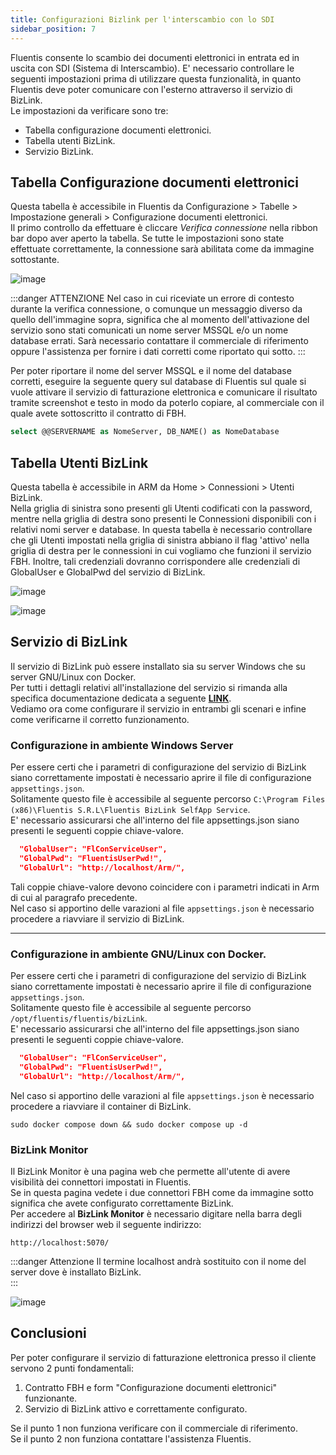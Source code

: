 ```yaml
---
title: Configurazioni Bizlink per l'interscambio con lo SDI
sidebar_position: 7
---
```


Fluentis consente lo scambio dei documenti elettronici in entrata ed in uscita con SDI (Sistema di Interscambio). E' necessario controllare le seguenti impostazioni prima di utilizzare questa funzionalità, in quanto Fluentis deve poter comunicare con l'esterno attraverso il servizio di BizLink.  
Le impostazioni da verificare sono tre:
- Tabella configurazione documenti elettronici.
- Tabella utenti BizLink.
- Servizio BizLink.

## Tabella Configurazione documenti elettronici

Questa tabella è accessibile in Fluentis da Configurazione > Tabelle > Impostazione generali > Configurazione documenti elettronici.    
Il primo controllo da effettuare è cliccare *Verifica connessione* nella ribbon bar dopo aver aperto la tabella. Se tutte le impostazioni sono state effettuate correttamente, la connessione sarà abilitata come da immagine sottostante.

![image](/img/it-it/finance-area/e-invoice/bizlink/checkConnections.png)

:::danger ATTENZIONE
Nel caso in cui riceviate un errore di contesto durante la verifica connessione, o comunque un messaggio diverso da quello dell'immagine sopra, significa che al momento dell'attivazione del servizio sono stati comunicati un nome server MSSQL e/o un nome database errati. Sarà necessario contattare il commerciale di riferimento oppure l'assistenza per fornire i dati corretti come riportato qui sotto.
:::

Per poter riportare il nome del server MSSQL e il nome del database corretti, eseguire la seguente query sul database di Fluentis sul quale si vuole attivare il servizio di fatturazione elettronica e comunicare il risultato tramite screenshot e testo in modo da poterlo copiare, al commerciale con il quale avete sottoscritto il contratto di FBH.    

```sql
select @@SERVERNAME as NomeServer, DB_NAME() as NomeDatabase
```


## Tabella Utenti BizLink

Questa tabella è accessibile in ARM da Home > Connessioni > Utenti BizLink.    
Nella griglia di sinistra sono presenti gli Utenti codificati con la password, mentre nella griglia di destra sono presenti le Connessioni disponibili con i relativi nomi server e database.
In questa tabella è necessario controllare che gli Utenti impostati nella griglia di sinistra abbiano il flag 'attivo' nella griglia di destra per le connessioni in cui vogliamo che funzioni il servizio FBH. Inoltre, tali credenziali dovranno corrispondere alle credenziali di GlobalUser e GlobalPwd del servizio di BizLink.

![image](/img/it-it/finance-area/e-invoice/bizlink/bizlink-users.png)

![image](/img/it-it/finance-area/e-invoice/bizlink/bizlink-users2.png)

## Servizio di BizLink
Il servizio di BizLink può essere installato sia su server Windows che su server GNU/Linux con Docker.  
Per tutti i dettagli relativi all'installazione del servizio si rimanda alla specifica documentazione dedicata a seguente [**LINK**](https://docs.fluentis.com/Advanced/FluentisLiveUpdate/docs/integration/BizLink/).  
Vediamo ora come configurare il servizio in entrambi gli scenari e infine come verificarne il corretto funzionamento.   


### Configurazione in ambiente Windows Server

Per essere certi che i parametri di configurazione del servizio di BizLink siano correttamente impostati è necessario aprire il file di configurazione `appsettings.json`.  
Solitamente questo file è accessibile al seguente percorso `C:\Program Files (x86)\Fluentis S.R.L\Fluentis BizLink SelfApp Service`.   
E' necessario assicurarsi che all'interno del file appsettings.json siano presenti le seguenti coppie chiave-valore.  

```json
  "GlobalUser": "FlConServiceUser",
  "GlobalPwd": "FluentisUserPwd!",
  "GlobalUrl": "http://localhost/Arm/",
```
Tali coppie chiave-valore devono coincidere con i parametri indicati in Arm di cui al paragrafo precedente.  
Nel caso si apportino delle varazioni al file `appsettings.json` è necessario procedere a riavviare il servizio di BizLink. 

---



### Configurazione in ambiente GNU/Linux con Docker.
Per essere certi che i parametri di configurazione del servizio di BizLink siano correttamente impostati è necessario aprire il file di configurazione `appsettings.json`.  
Solitamente questo file è accessibile al seguente percorso `/opt/fluentis/fluentis/bizLink`.   
E' necessario assicurarsi che all'interno del file appsettings.json siano presenti le seguenti coppie chiave-valore.  

```json
  "GlobalUser": "FlConServiceUser",
  "GlobalPwd": "FluentisUserPwd!",
  "GlobalUrl": "http://localhost/Arm/",
```

Nel caso si apportino delle varazioni al file `appsettings.json` è necessario procedere a riavviare il container di BizLink. 


 ```
sudo docker compose down && sudo docker compose up -d
 ```
### BizLink Monitor 
Il BizLink Monitor è una pagina web che permette all'utente di avere visibilità dei connettori impostati in Fluentis.  
Se in questa pagina vedete i due connettori FBH come da immagine sotto significa che avete configurato correttamente BizLink.  
Per accedere al **BizLink Monitor** è necessario digitare nella barra degli indirizzi del browser web il seguente indirizzo:
```
http://localhost:5070/
```
:::danger Attenzione
Il termine localhost andrà sostituito con il nome del server dove è installato BizLink.    
:::

![image](/img/it-it/finance-area/e-invoice/bizlink/bizlink-monitor.png)

## Conclusioni

Per poter configurare il servizio di fatturazione elettronica presso il cliente servono 2 punti fondamentali:  
1. Contratto FBH e form "Configurazione documenti elettronici" funzionante.  
2. Servizio di BizLink attivo e correttamente configurato.  
 
Se il punto 1 non funziona verificare con il commerciale di riferimento.  
Se il punto 2 non funziona contattare l'assistenza Fluentis.  
